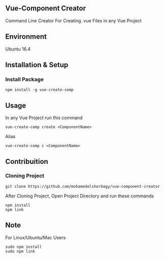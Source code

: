 ## Vue-Component Creator
<p>Command Line Creator For Creating .vue Files in any Vue Project</p>

## Environment
<p>Ubuntu 16.4</p>

## Installation & Setup

### Install Package 

```
npm install -g vue-create-comp
```

## Usage
<p>In any Vue Project run this command</p>

```
vue-create-comp create <ComponentName>
```

<p>Alias</p>

```
vue-create-comp c <ComponentName>
```



## Contribuition

### Cloning Project  

```
git clone https://github.com/mohamedelshorbagy/vue-component-creator
```

<p>After Cloning Project, Open Project Directory and run these commands</p>

```
npm install
npm link
```

## Note
<p>For Linux/Ubuntu/Mac Users</p>

```
sudo npm install
sudo npm link
```


